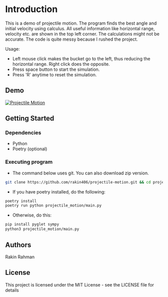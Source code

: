 # Introduction
This is a demo of projectile motion. The program finds the best angle and
initial velocity using calculus. All useful information like horizontal range,
velocity etc. are shown in the top left corner. The calculations might not be
accurate. The code is quite messy because I rushed the project.

Usage:
* Left mouse click makes the bucket go to the left, thus reducing the horizontal
range. Right click does the opposite.
* Press space button to start the simulation.
* Press 'R' anytime to reset the simulation.

## Demo
[![Projectile Motion](http://img.youtube.com/vi/Djp7BpP9eXY/0.jpg)](http://www.youtube.com/watch?v=Djp7BpP9eXY)

## Getting Started

### Dependencies

* Python
* Poetry (optional)

### Executing program

* The command below uses git. You can also download zip version.
```bash
git clone https://github.com/rakin406/projectile-motion.git && cd projectile-motion
```

* If you have poetry installed, do the following:
```bash
poetry install
poetry run python projectile_motion/main.py
```

* Otherwise, do this:
```bash
pip install pyglet sympy
python3 projectile_motion/main.py
```

## Authors

Rakin Rahman

## License

This project is licensed under the MIT License - see the LICENSE file for details
